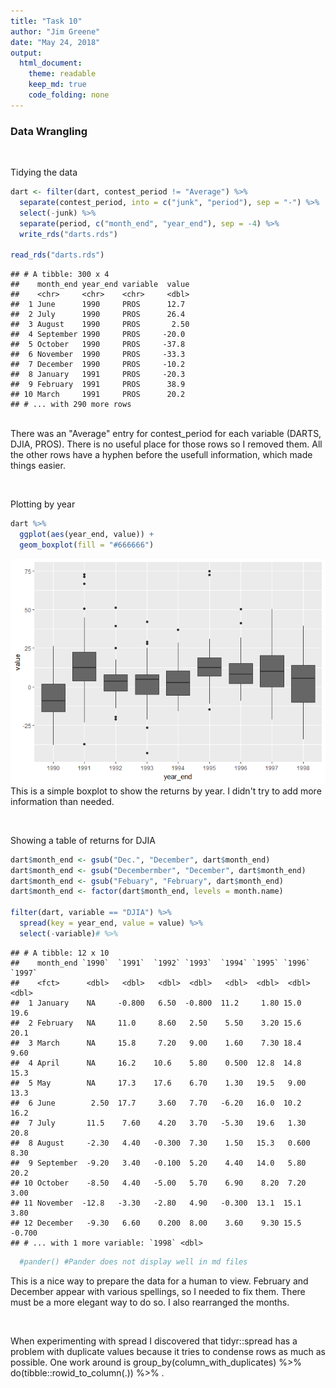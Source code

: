 ```yaml
---
title: "Task 10"
author: "Jim Greene"
date: "May 24, 2018"
output: 
  html_document:
    theme: readable
    keep_md: true
    code_folding: none
---
```



### Data Wrangling


</br>

Tidying the data

```r
dart <- filter(dart, contest_period != "Average") %>%
  separate(contest_period, into = c("junk", "period"), sep = "-") %>%
  select(-junk) %>% 
  separate(period, c("month_end", "year_end"), sep = -4) %>% 
  write_rds("darts.rds")

read_rds("darts.rds")
```

```
## # A tibble: 300 x 4
##    month_end year_end variable  value
##    <chr>     <chr>    <chr>     <dbl>
##  1 June      1990     PROS      12.7 
##  2 July      1990     PROS      26.4 
##  3 August    1990     PROS       2.50
##  4 September 1990     PROS     -20.0 
##  5 October   1990     PROS     -37.8 
##  6 November  1990     PROS     -33.3 
##  7 December  1990     PROS     -10.2 
##  8 January   1991     PROS     -20.3 
##  9 February  1991     PROS      38.9 
## 10 March     1991     PROS      20.2 
## # ... with 290 more rows
```
</br>There was an "Average" entry for contest_period for each variable (DARTS, DJIA, PROS). There is no useful place for those rows so I removed them. All the other rows have a hyphen before the usefull information, which made things easier.




</br>

Plotting by year

```r
dart %>% 
  ggplot(aes(year_end, value)) +
  geom_boxplot(fill = "#666666")
```

![](Task_10_files/figure-html/unnamed-chunk-3-1.png)<!-- -->
</br>This is a simple boxplot to show the returns by year. I didn't try to add more information than needed.

</br>

Showing a table of returns for DJIA

```r
dart$month_end <- gsub("Dec.", "December", dart$month_end)
dart$month_end <- gsub("Decembermber", "December", dart$month_end)
dart$month_end <- gsub("Febuary", "February", dart$month_end)
dart$month_end <- factor(dart$month_end, levels = month.name)

filter(dart, variable == "DJIA") %>% 
  spread(key = year_end, value = value) %>% 
  select(-variable)# %>% 
```

```
## # A tibble: 12 x 10
##    month_end `1990`  `1991`  `1992` `1993`  `1994` `1995` `1996`  `1997`
##    <fct>      <dbl>   <dbl>   <dbl>  <dbl>   <dbl>  <dbl>  <dbl>   <dbl>
##  1 January    NA     -0.800   6.50  -0.800  11.2     1.80 15.0    19.6  
##  2 February   NA     11.0     8.60   2.50    5.50    3.20 15.6    20.1  
##  3 March      NA     15.8     7.20   9.00    1.60    7.30 18.4     9.60 
##  4 April      NA     16.2    10.6    5.80    0.500  12.8  14.8    15.3  
##  5 May        NA     17.3    17.6    6.70    1.30   19.5   9.00   13.3  
##  6 June        2.50  17.7     3.60   7.70   -6.20   16.0  10.2    16.2  
##  7 July       11.5    7.60    4.20   3.70   -5.30   19.6   1.30   20.8  
##  8 August     -2.30   4.40   -0.300  7.30    1.50   15.3   0.600   8.30 
##  9 September  -9.20   3.40   -0.100  5.20    4.40   14.0   5.80   20.2  
## 10 October    -8.50   4.40   -5.00   5.70    6.90    8.20  7.20    3.00 
## 11 November  -12.8   -3.30   -2.80   4.90   -0.300  13.1  15.1     3.80 
## 12 December   -9.30   6.60    0.200  8.00    3.60    9.30 15.5    -0.700
## # ... with 1 more variable: `1998` <dbl>
```

```r
  #pander() #Pander does not display well in md files
```
This is a nice way to prepare the data for a human to view. February and December appear with various spellings, so I needed to fix them. There must be a more elegant way to do so. I also rearranged the months.

</br>

When experimenting with spread I discovered that tidyr::spread has a problem with duplicate values because it tries to condense rows as much as possible. One work around is group_by(column_with_duplicates) %>% do(tibble::rowid_to_column(.)) %>% .
